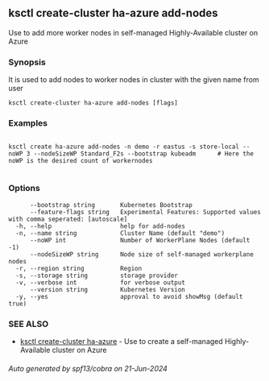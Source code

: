 ## ksctl create-cluster ha-azure add-nodes

Use to add more worker nodes in self-managed Highly-Available cluster on Azure

### Synopsis

It is used to add nodes to worker nodes in cluster with the given name from user

```
ksctl create-cluster ha-azure add-nodes [flags]
```

### Examples

```

ksctl create ha-azure add-nodes -n demo -r eastus -s store-local --noWP 3 --nodeSizeWP Standard_F2s --bootstrap kubeadm      # Here the noWP is the desired count of workernodes
	
```

### Options

```
      --bootstrap string       Kubernetes Bootstrap
      --feature-flags string   Experimental Features: Supported values with comma seperated: [autoscale]
  -h, --help                   help for add-nodes
  -n, --name string            Cluster Name (default "demo")
      --noWP int               Number of WorkerPlane Nodes (default -1)
      --nodeSizeWP string      Node size of self-managed workerplane nodes
  -r, --region string          Region
  -s, --storage string         storage provider
  -v, --verbose int            for verbose output
      --version string         Kubernetes Version
  -y, --yes                    approval to avoid showMsg (default true)
```

### SEE ALSO

* [ksctl create-cluster ha-azure](ksctl_create-cluster_ha-azure.md)	 - Use to create a self-managed Highly-Available cluster on Azure

###### Auto generated by spf13/cobra on 21-Jun-2024
